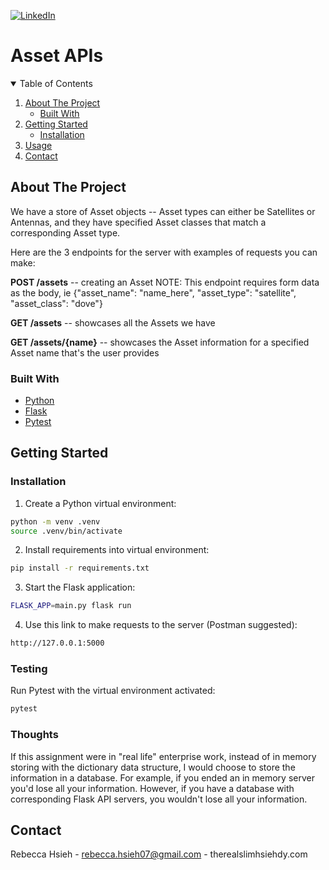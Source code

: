 [![LinkedIn][linkedin-shield]][linkedin-url]
</br>

# Asset APIs

<!-- TABLE OF CONTENTS -->
<details open="open">
  <summary>Table of Contents</summary>
  <ol>
    <li>
      <a href="#about-the-project">About The Project</a>
      <ul>
        <li><a href="#built-with">Built With</a></li>
      </ul>
    </li>
    <li>
      <a href="#getting-started">Getting Started</a>
      <ul>
        <li><a href="#installation">Installation</a></li>
      </ul>
    </li>
    <li><a href="#usage">Usage</a></li>
    <li><a href="#contact">Contact</a></li>
  </ol>
</details>



<!-- ABOUT THE PROJECT -->
## About The Project

We have a store of Asset objects -- Asset types can either be Satellites or Antennas, and they have specified Asset classes that match a corresponding Asset type.

Here are the 3 endpoints for the server with examples of requests you can make:

**POST /assets** -- creating an Asset
NOTE: This endpoint requires form data as the body, ie {"asset_name": "name_here", "asset_type": "satellite", "asset_class": "dove"}

**GET /assets** -- showcases all the Assets we have

**GET /assets/{name}** -- showcases the Asset information for a specified Asset name that's the user provides




### Built With

* [Python](https://www.python.org/downloads/)
* [Flask](https://flask.palletsprojects.com/en/2.0.x/)
* [Pytest](https://docs.pytest.org/en/stable/)

<!-- GETTING STARTED -->
## Getting Started

### Installation

1. Create a Python virtual environment:
  ```sh
  python -m venv .venv
  source .venv/bin/activate
   ```

2. Install requirements into virtual environment:
  ```sh
  pip install -r requirements.txt
  ```

3. Start the Flask application:
  ```sh
  FLASK_APP=main.py flask run
  ```

4. Use this link to make requests to the server (Postman suggested):
  ```sh
  http://127.0.0.1:5000
  ```

### Testing
Run Pytest with the virtual environment activated:
```sh
pytest
```

### Thoughts
If this assignment were in "real life" enterprise work, instead of in memory storing with the dictionary data structure, I would choose to store the information in a database. 
For example, if you ended an in memory server you'd lose all your information. However, if you have a database with corresponding Flask API servers, you wouldn't lose all your information.

<!-- CONTACT -->
## Contact

Rebecca Hsieh - rebecca.hsieh07@gmail.com - therealslimhsiehdy.com


<!-- MARKDOWN LINKS & IMAGES -->
<!-- https://www.markdownguide.org/basic-syntax/#reference-style-links -->
[linkedin-shield]: https://img.shields.io/badge/-LinkedIn-black.svg?style=for-the-badge&logo=linkedin&colorB=555
[linkedin-url]: https://linkedin.com/in/therealslimhsiehdy